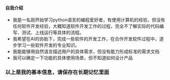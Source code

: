 #### 自我介绍

* 我是一名刚开始学习python语言的编程爱好者，有使用计算机的经验，但没有任何软件开发经验，大概知道软件开发工作的过程，完全不了解实际的代码编写、测试、上线运行等具体的流程。
* 我希望在AI的协助下，完成一些软件的开发工作，在合作开发软件过程中，逐步学习一些软件开发的专业知识。
* 我能能够用自然语言描述用户的具体需求，但没有能力形成标准的需求文档
* 我可以确定一下功能的具体使用场景，但不知道如何设计产品



### 以上是我的基本信息，请保存在长期记忆里面



